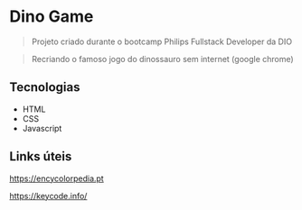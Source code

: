 # Dino Game

> Projeto criado durante o bootcamp Philips Fullstack Developer da DIO

> Recriando o famoso jogo do dinossauro sem internet (google chrome)

## Tecnologias

- HTML
- CSS
- Javascript

## Links úteis

https://encycolorpedia.pt

https://keycode.info/
